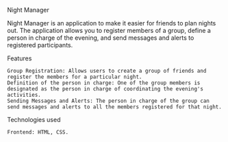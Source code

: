 Night Manager

Night Manager is an application to make it easier for friends to plan nights out. 
The application allows you to register members of a group, define a person in charge of the evening, and send messages and alerts to registered participants.

Features

    Group Registration: Allows users to create a group of friends and register the members for a particular night.
    Definition of the person in charge: One of the group members is designated as the person in charge of coordinating the evening's activities.
    Sending Messages and Alerts: The person in charge of the group can send messages and alerts to all the members registered for that night.

Technologies used

    Frontend: HTML, CSS.
    

